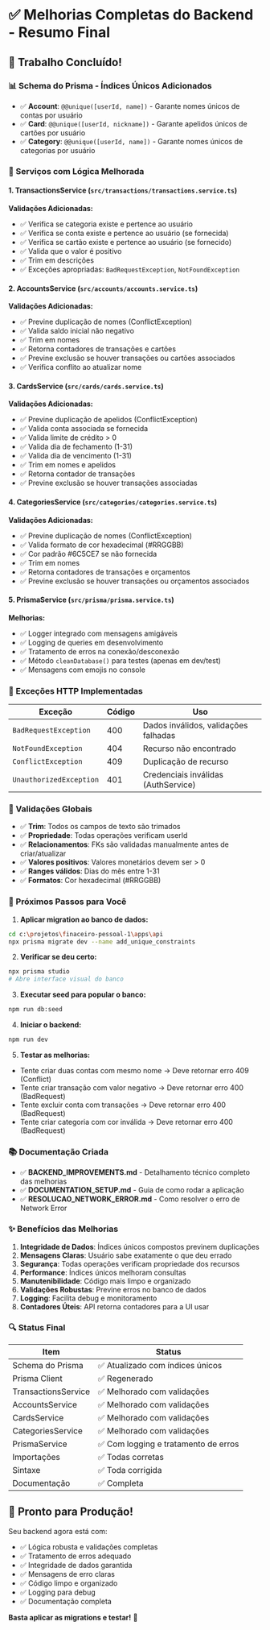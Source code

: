 # ✅ Melhorias Completas do Backend - Resumo Final

## 🎉 Trabalho Concluído!

### 📊 Schema do Prisma - Índices Únicos Adicionados
- ✅ **Account**: `@@unique([userId, name])` - Garante nomes únicos de contas por usuário
- ✅ **Card**: `@@unique([userId, nickname])` - Garante apelidos únicos de cartões por usuário
- ✅ **Category**: `@@unique([userId, name])` - Garante nomes únicos de categorias por usuário

### 🔧 Serviços com Lógica Melhorada

#### 1. **TransactionsService** (`src/transactions/transactions.service.ts`)
**Validações Adicionadas:**
- ✅ Verifica se categoria existe e pertence ao usuário
- ✅ Verifica se conta existe e pertence ao usuário (se fornecida)
- ✅ Verifica se cartão existe e pertence ao usuário (se fornecido)
- ✅ Valida que o valor é positivo
- ✅ Trim em descrições
- ✅ Exceções apropriadas: `BadRequestException`, `NotFoundException`

#### 2. **AccountsService** (`src/accounts/accounts.service.ts`)
**Validações Adicionadas:**
- ✅ Previne duplicação de nomes (ConflictException)
- ✅ Valida saldo inicial não negativo
- ✅ Trim em nomes
- ✅ Retorna contadores de transações e cartões
- ✅ Previne exclusão se houver transações ou cartões associados
- ✅ Verifica conflito ao atualizar nome

#### 3. **CardsService** (`src/cards/cards.service.ts`)
**Validações Adicionadas:**
- ✅ Previne duplicação de apelidos (ConflictException)
- ✅ Valida conta associada se fornecida
- ✅ Valida limite de crédito > 0
- ✅ Valida dia de fechamento (1-31)
- ✅ Valida dia de vencimento (1-31)
- ✅ Trim em nomes e apelidos
- ✅ Retorna contador de transações
- ✅ Previne exclusão se houver transações associadas

#### 4. **CategoriesService** (`src/categories/categories.service.ts`)
**Validações Adicionadas:**
- ✅ Previne duplicação de nomes (ConflictException)
- ✅ Valida formato de cor hexadecimal (#RRGGBB)
- ✅ Cor padrão #6C5CE7 se não fornecida
- ✅ Trim em nomes
- ✅ Retorna contadores de transações e orçamentos
- ✅ Previne exclusão se houver transações ou orçamentos associados

#### 5. **PrismaService** (`src/prisma/prisma.service.ts`)
**Melhorias:**
- ✅ Logger integrado com mensagens amigáveis
- ✅ Logging de queries em desenvolvimento
- ✅ Tratamento de erros na conexão/desconexão
- ✅ Método `cleanDatabase()` para testes (apenas em dev/test)
- ✅ Mensagens com emojis no console

### 🎯 Exceções HTTP Implementadas

| Exceção | Código | Uso |
|---------|--------|-----|
| `BadRequestException` | 400 | Dados inválidos, validações falhadas |
| `NotFoundException` | 404 | Recurso não encontrado |
| `ConflictException` | 409 | Duplicação de recurso |
| `UnauthorizedException` | 401 | Credenciais inválidas (AuthService) |

### 📝 Validações Globais

- ✅ **Trim**: Todos os campos de texto são trimados
- ✅ **Propriedade**: Todas operações verificam userId
- ✅ **Relacionamentos**: FKs são validadas manualmente antes de criar/atualizar
- ✅ **Valores positivos**: Valores monetários devem ser > 0
- ✅ **Ranges válidos**: Dias do mês entre 1-31
- ✅ **Formatos**: Cor hexadecimal (#RRGGBB)

### 🚀 Próximos Passos para Você

1. **Aplicar migration ao banco de dados:**
```bash
cd c:\projetos\finaceiro-pessoal-1\apps\api
npx prisma migrate dev --name add_unique_constraints
```

2. **Verificar se deu certo:**
```bash
npx prisma studio
# Abre interface visual do banco
```

3. **Executar seed para popular o banco:**
```bash
npm run db:seed
```

4. **Iniciar o backend:**
```bash
npm run dev
```

5. **Testar as melhorias:**
- Tente criar duas contas com mesmo nome → Deve retornar erro 409 (Conflict)
- Tente criar transação com valor negativo → Deve retornar erro 400 (BadRequest)
- Tente excluir conta com transações → Deve retornar erro 400 (BadRequest)
- Tente criar categoria com cor inválida → Deve retornar erro 400 (BadRequest)

### 📚 Documentação Criada

- ✅ **BACKEND_IMPROVEMENTS.md** - Detalhamento técnico completo das melhorias
- ✅ **DOCUMENTATION_SETUP.md** - Guia de como rodar a aplicação
- ✅ **RESOLUCAO_NETWORK_ERROR.md** - Como resolver o erro de Network Error

### ✨ Benefícios das Melhorias

1. **Integridade de Dados**: Índices únicos compostos previnem duplicações
2. **Mensagens Claras**: Usuário sabe exatamente o que deu errado
3. **Segurança**: Todas operações verificam propriedade dos recursos
4. **Performance**: Índices únicos melhoram consultas
5. **Manutenibilidade**: Código mais limpo e organizado
6. **Validações Robustas**: Previne erros no banco de dados
7. **Logging**: Facilita debug e monitoramento
8. **Contadores Úteis**: API retorna contadores para a UI usar

### 🔍 Status Final

| Item | Status |
|------|--------|
| Schema do Prisma | ✅ Atualizado com índices únicos |
| Prisma Client | ✅ Regenerado |
| TransactionsService | ✅ Melhorado com validações |
| AccountsService | ✅ Melhorado com validações |
| CardsService | ✅ Melhorado com validações |
| CategoriesService | ✅ Melhorado com validações |
| PrismaService | ✅ Com logging e tratamento de erros |
| Importações | ✅ Todas corretas |
| Sintaxe | ✅ Toda corrigida |
| Documentação | ✅ Completa |

## 🎊 Pronto para Produção!

Seu backend agora está com:
- ✅ Lógica robusta e validações completas
- ✅ Tratamento de erros adequado
- ✅ Integridade de dados garantida
- ✅ Mensagens de erro claras
- ✅ Código limpo e organizado
- ✅ Logging para debug
- ✅ Documentação completa

**Basta aplicar as migrations e testar!** 🚀
